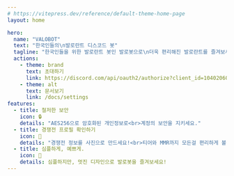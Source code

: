 ```yaml
---
# https://vitepress.dev/reference/default-theme-home-page
layout: home

hero:
  name: "VALOBOT"
  text: "한국인들의\n발로란트 디스코드 봇"
  tagline: "한국인들을 위한 발로란트 봇인 발로봇으로\n더욱 편리해진 발로란트를 즐겨보세요!"
  actions:
    - theme: brand
      text: 초대하기
      link: https://discord.com/api/oauth2/authorize?client_id=1040206071417012234&permissions=8&scope=applications.commands%20bot
    - theme: alt
      text: 문서보기
      link: /docs/settings
features:
  - title: 철저한 보안
    icon: 🔒
    details: "AES256으로 암호화된 개인정보로<br>계정의 보안을 지키세요."
  - title: 경쟁전 프로필 확인하기
    icon: 💬
    details: "경쟁전 정보를 사진으로 만드세요!<br>티어와 MMR까지 모든걸 편리하게 볼 수 있어요."
  - title: 심플하게, 예쁘게.
    icon: 🌟
    details: 심플하지만, 멋진 디자인으로 발로봇을 즐겨보세요!
---
```


